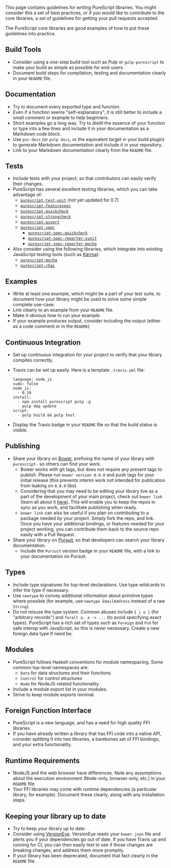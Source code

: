 This page contains guidelines for writing PureScript libraries. You might consider this a set of best practices, or if you would like to contribute to the core libraries, a set of guidelines for getting your pull requests accepted.

The PureScript core libraries are good examples of how to put these guidelines into practice.

## Build Tools

- Consider using a one-step build tool such as Pulp or `gulp-purescript` to make your build as simple as possible for end-users.
- Document build steps for compilation, testing and documentation clearly in your `README` file.

## Documentation

- Try to document every exported type and function.
- Even if a function seems "self-explanatory", it is still better to include a small comment or example to help beginners.
- Short examples go a long way. Try to distill the essence of your function or type into a few lines and include it in your documentation as a Markdown code block.
- Use `psc-docs` (or `pulp docs`, or the equivalent target in your build plugin) to generate Markdown documentation and include it in your repository.
- Link to your Markdown documentation clearly from the `README` file.

## Tests

- Include tests with your project, so that contributors can easily verify their changes.
- PureScript has several excellent testing libraries, which you can take advantage of:
  - [`purescript-test-unit`](https://github.com/bodil/purescript-test-unit) (not yet updated for 0.7)
  - [`purescript-featurespec`](https://github.com/joneshf/purescript-featurespec)
  - [`purescript-quickcheck`](https://github.com/purescript/purescript-quickcheck)
  - [`purescript-strongcheck`](https://github.com/purescript-contrib/purescript-strongcheck)
  - [`purescript-assert`](https://github.com/purescript/purescript-assert)
  - [`purescript-spec`](https://github.com/owickstrom/purescript-spec)
    - [`purescript-spec-quickcheck`](https://github.com/owickstrom/purescript-spec-quickcheck)
    - [`purescript-spec-reporter-xunit`](https://github.com/owickstrom/purescript-spec-reporter-xunit)
    - [`purescript-spec-reporter-mocha`](https://github.com/owickstrom/purescript-spec-reporter-mocha)
- Also consider using the following libraries, which integrate into existing JavaScript testing tools (such as [Karma](http://karma-runner.github.io/0.12/index.html)):
  - [`purescript-mocha`](https://github.com/CapillarySoftware/purescript-mocha)
  - [`purescript-chai`](https://github.com/CapillarySoftware/purescript-chai)

## Examples

- Write at least one example, which might be a part of your test suite, to document how your library might be used to solve some simple complete use-case.
- Link clearly to an example from your `README` file.
- Make it obvious how to run your example.
- If your example produces output, consider including the output (either as a code comment or in the `README`)

## Continuous Integration

- Set up continuous integration for your project to verify that your library compiles correctly.
- Travis can be set up easily. Here is a template `.travis.yml` file:

    ```
    language: node_js
    sudo: false
    node_js:
      - 0.10
    install:
      - npm install purescript pulp -g
      - pulp dep update
    script:
      - pulp build && pulp test
    ```

- Display the Travis badge in your `README` file so that the build status is visible.

## Publishing

- Share your library on [Bower](http://bower.io/search/?q=purescript), prefixing the name of your library with `purescript-` so others can find your work. 
  - Bower works with git tags, but does not require any present tags to publish. Please run `bower version 0.0.0` and push tags for your initial release (this prevents interim work not intended for publication from leaking on `0.0.0` libs).
  - Considering that you may need to be editing your library live as a part of the development of your main project, check out `bower link` (learn all about it [here](https://oncletom.io/2013/live-development-bower-component/)). This will enable you to keep the repos in sync as you work, and facilitate publishing when ready.
  - `bower link` can also be useful if you plan on contributing to a package needed by your project. Simply fork the repo, and link. Once you have your additional bindings, or features needed for your project working, you can contribute them back to the source repo easily with a Pull Request.
- Share your library on [Pursuit](http://pursuit.purescript.org), so that developers can search your library documentation.
  - Include the `Pursuit` version badge in your `README` file, with a link to your documentation on Pursuit.

## Types

- Include type signatures for top-level declarations. Use type wildcards to infer the type if necessary.
- Use `newtype` to convey additional information about primitive types where possible (for example, use `newtype EmailAddress` instead of a raw `String`).
- Do not misuse the type system. Common abuses include `{ | o }` (for "arbitrary records") and `forall a. a -> ...` (to avoid specifying exact types). PureScript has a rich set of types such as `Foreign` and `FnX` for safe interop with JavaScript, so this is never necessary. Create a new foreign data type if need be.

## Modules

- PureScript follows Haskell conventions for module namespacing. Some common top-level namespaces are:
  - `Data` for data structures and their functions
  - `Control` for control structures
  - `Node` for NodeJS-related functionality
- Include a module export list in your modules.
- Strive to keep module exports minimal.

## Foreign Function Interface

- PureScript is a new language, and has a need for high quality FFI libraries.
- If you have already written a library that has FFI code into a native API, consider splitting it into two libraries, a barebones set of FFI bindings, and your extra functionality. 

## Runtime Requirements

- NodeJS and the web browser have differences. Note any assumptions about the execution environment (Node-only, browser-only, etc.) in your `README` file.
- Your FFI libraries may come with runtime dependencies (a particular library, for example). Document these clearly, along with any installation steps.

## Keeping your library up to date

- Try to keep your library up to date.
- Consider using [VersionEye](https://www.versioneye.com/). VersionEye reads your `bower.json` file and alerts you if your dependencies go out of date. If you have Travis up and running for CI, you can then easily test to see if those changes are breaking changes, and address them more promptly.
- If your library has been deprecated, document that fact clearly in the `README` file.